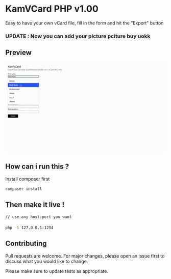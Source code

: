 # KamVCard PHP v1.00

Easy to have your own vCard file, fill in the form and hit the "Export" button

### UPDATE : Now you can add your picture pciture buy uokk

## Preview
![KamVCard Preview](https://github.com/medredakamal/kamvcard/raw/main/kamvcard-preview.gif)

## How can i run this ?

Install composer first

```bash
composer install
```

## Then make it live !

```bash
// use any host:port you want

php -S 127.0.0.1:1234
```

## Contributing
Pull requests are welcome. For major changes, please open an issue first to discuss what you would like to change.

Please make sure to update tests as appropriate.
